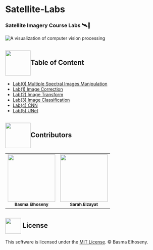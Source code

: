 # Satellite-Labs
 
### Satellite Imagery Course Labs 🛰️📡

<img src="https://miro.medium.com/v2/resize:fit:2000/1*9X6QPTDysvr51aMHQZKCZw.jpeg" alt="A visualization of computer vision processing">



<!-- Table of Content -->
## <img  align= center width=80px src="https://github.com/user-attachments/assets/d69b6bc3-cb46-4e2c-a982-581190c82d75">Table of Content

- <a href ="">Lab(0) Multiple Spectral Images Manipulation</a>
- <a href ="">Lab(1) Image Correction</a>
- <a href ="">Lab(2) Image Transform</a>
- <a href ="">Lab(3) Image Classification</a>
- <a href ="">Lab(4) CNN</a>
- <a href ="">Lab(5) UNet</a>


<!-- Contributors -->
## <img  align= center width=80px src="https://media.tenor.com/QVC1Nmb9TwUAAAAj/coding.gif">Contributors
<!-- Contributors list -->
<table align="center" >
  <tr>
    <td align="center"><a href="https://github.com/BasmaElhoseny01"><img src="https://avatars.githubusercontent.com/u/72309546?v=4" width="150px;" alt=""/><br /><sub><b>Basma Elhoseny</b></sub></a><br /></td>
    <td align="center"><a href="https://github.com/SarahElzayat"><img src="https://avatars.githubusercontent.com/u/76779284?v=4" width="150px;" alt=""/><br /><sub><b>Sarah Elzayat</b></sub></a></td>
  </tr>
</table>

<!-- License -->
## <img  align= center height=50px src="https://alhidaayahacademy.sch.ng/wp-content/uploads/2016/04/LE_certificate_gr.gif">  License
This software is licensed under the [MIT License](https://github.com/BasmaElhoseny01/Satellite-Labs/blob/main/LICENSE). © Basma Elhoseny.
